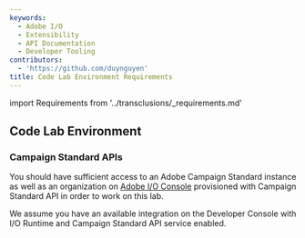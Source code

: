 ```yaml
---
keywords:
  - Adobe I/O
  - Extensibility
  - API Documentation
  - Developer Tooling
contributors:
  - 'https://github.com/duynguyen'
title: Code Lab Environment Requirements
---
```


import Requirements from '../transclusions/_requirements.md'

<Requirements/>

## Code Lab Environment

### Campaign Standard APIs

You should have sufficient access to an Adobe Campaign Standard instance as well as an organization on [Adobe I/O Console](/console) provisioned with Campaign Standard API in order to work on this lab.
  
We assume you have an available integration on the Developer Console with I/O Runtime and Campaign Standard API service enabled.


